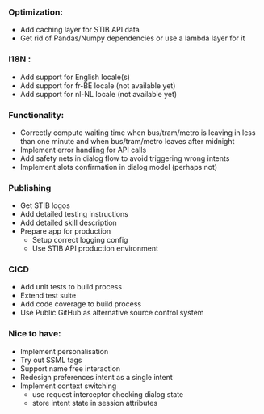 ### Optimization:
- Add caching layer for STIB API data
- Get rid of Pandas/Numpy dependencies or use a lambda layer for it

### I18N :
- Add support for English locale(s)
- Add support for fr-BE locale (not available yet)
- Add support for nl-NL locale (not available yet)
    
### Functionality:
- Correctly compute waiting time when bus/tram/metro is leaving 
 in less than one minute and when bus/tram/metro leaves after midnight
- Implement error handling for API calls
- Add safety nets in dialog flow to avoid triggering wrong intents 
- Implement slots confirmation in dialog model (perhaps not)

### Publishing
- Get STIB logos
- Add detailed testing instructions
- Add detailed skill description
- Prepare app for production 
    - Setup correct logging config 
    - Use STIB API production environment

### CICD
- Add unit tests to build process
- Extend test suite
- Add code coverage to build process
- Use Public GitHub as alternative source control system

### Nice to have:
- Implement personalisation 
- Try out SSML tags
- Support name free interaction
- Redesign preferences intent as a single intent
- Implement context switching 
    - use request interceptor checking dialog state
    - store intent state in session attributes

